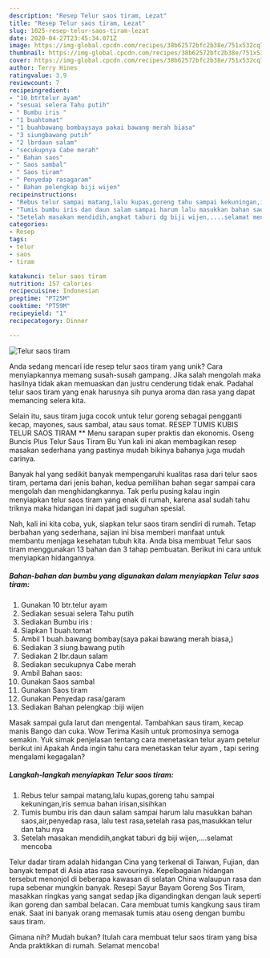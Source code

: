 ```yaml
---
description: "Resep Telur saos tiram, Lezat"
title: "Resep Telur saos tiram, Lezat"
slug: 1025-resep-telur-saos-tiram-lezat
date: 2020-04-27T23:45:34.071Z
image: https://img-global.cpcdn.com/recipes/38b62572bfc2b38e/751x532cq70/telur-saos-tiram-foto-resep-utama.jpg
thumbnail: https://img-global.cpcdn.com/recipes/38b62572bfc2b38e/751x532cq70/telur-saos-tiram-foto-resep-utama.jpg
cover: https://img-global.cpcdn.com/recipes/38b62572bfc2b38e/751x532cq70/telur-saos-tiram-foto-resep-utama.jpg
author: Terry Hines
ratingvalue: 3.9
reviewcount: 7
recipeingredient:
- "10 btrtelur ayam"
- "sesuai selera Tahu putih"
- " Bumbu iris "
- "1 buahtomat"
- "1 buahbawang bombaysaya pakai bawang merah biasa"
- "3 siungbawang putih"
- "2 lbrdaun salam"
- "secukupnya Cabe merah"
- " Bahan saos"
- " Saos sambal"
- " Saos tiram"
- " Penyedap rasagaram"
- " Bahan pelengkap biji wijen"
recipeinstructions:
- "Rebus telur sampai matang,lalu kupas,goreng tahu sampai kekuningan,iris semua bahan irisan,sisihkan"
- "Tumis bumbu iris dan daun salam sampai harum lalu masukkan bahan saos,air,penyedap rasa, lalu test rasa,setelah rasa pas,masukkan telur dan tahu nya"
- "Setelah masakan mendidih,angkat taburi dg biji wijen,....selamat mencoba"
categories:
- Resep
tags:
- telur
- saos
- tiram

katakunci: telur saos tiram 
nutrition: 157 calories
recipecuisine: Indonesian
preptime: "PT25M"
cooktime: "PT59M"
recipeyield: "1"
recipecategory: Dinner

---
```



![Telur saos tiram](https://img-global.cpcdn.com/recipes/38b62572bfc2b38e/751x532cq70/telur-saos-tiram-foto-resep-utama.jpg)

Anda sedang mencari ide resep telur saos tiram yang unik? Cara menyiapkannya memang susah-susah gampang. Jika salah mengolah maka hasilnya tidak akan memuaskan dan justru cenderung tidak enak. Padahal telur saos tiram yang enak harusnya sih punya aroma dan rasa yang dapat memancing selera kita.

Selain itu, saus tiram juga cocok untuk telur goreng sebagai pengganti kecap, mayones, saus sambal, atau saus tomat. RESEP TUMIS KUBIS TELUR SAOS TIRAM ** Menu sarapan super praktis dan ekonomis. Oseng Buncis Plus Telur Saus Tiram Bu Yun kali ini akan membagikan resep masakan sederhana yang pastinya mudah bikinya bahanya juga mudah carinya.

Banyak hal yang sedikit banyak mempengaruhi kualitas rasa dari telur saos tiram, pertama dari jenis bahan, kedua pemilihan bahan segar sampai cara mengolah dan menghidangkannya. Tak perlu pusing kalau ingin menyiapkan telur saos tiram yang enak di rumah, karena asal sudah tahu triknya maka hidangan ini dapat jadi suguhan spesial.


Nah, kali ini kita coba, yuk, siapkan telur saos tiram sendiri di rumah. Tetap berbahan yang sederhana, sajian ini bisa memberi manfaat untuk membantu menjaga kesehatan tubuh kita. Anda bisa membuat Telur saos tiram menggunakan 13 bahan dan 3 tahap pembuatan. Berikut ini cara untuk menyiapkan hidangannya.

<!--inarticleads1-->

##### Bahan-bahan dan bumbu yang digunakan dalam menyiapkan Telur saos tiram:

1. Gunakan 10 btr.telur ayam
1. Sediakan sesuai selera Tahu putih
1. Sediakan  Bumbu iris :
1. Siapkan 1 buah.tomat
1. Ambil 1 buah.bawang bombay(saya pakai bawang merah biasa,)
1. Sediakan 3 siung.bawang putih
1. Sediakan 2 lbr.daun salam
1. Sediakan secukupnya Cabe merah
1. Ambil  Bahan saos:
1. Gunakan  Saos sambal
1. Gunakan  Saos tiram
1. Gunakan  Penyedap rasa/garam
1. Sediakan  Bahan pelengkap :biji wijen


Masak sampai gula larut dan mengental. Tambahkan saus tiram, kecap manis Bango dan cuka. Wow Terima Kasih untuk promosinya semoga semakin. Yuk simak penjelasan tentang cara menetaskan telur ayam petelur berikut ini Apakah Anda ingin tahu cara menetaskan telur ayam , tapi sering mengalami kegagalan? 

<!--inarticleads2-->

##### Langkah-langkah menyiapkan Telur saos tiram:

1. Rebus telur sampai matang,lalu kupas,goreng tahu sampai kekuningan,iris semua bahan irisan,sisihkan
1. Tumis bumbu iris dan daun salam sampai harum lalu masukkan bahan saos,air,penyedap rasa, lalu test rasa,setelah rasa pas,masukkan telur dan tahu nya
1. Setelah masakan mendidih,angkat taburi dg biji wijen,....selamat mencoba


Telur dadar tiram adalah hidangan Cina yang terkenal di Taiwan, Fujian, dan banyak tempat di Asia atas rasa savourinya. Kepelbagaian hidangan tersebut menonjol di beberapa kawasan di selatan China walaupun rasa dan rupa sebenar mungkin banyak. Resepi Sayur Bayam Goreng Sos Tiram, masakkan ringkas yang sangat sedap jika digandingkan dengan lauk seperti ikan goreng dan sambal belacan. Cara membuat tumis kangkung saus tiram enak. Saat ini banyak orang memasak tumis atau oseng dengan bumbu saus tiram. 

Gimana nih? Mudah bukan? Itulah cara membuat telur saos tiram yang bisa Anda praktikkan di rumah. Selamat mencoba!
